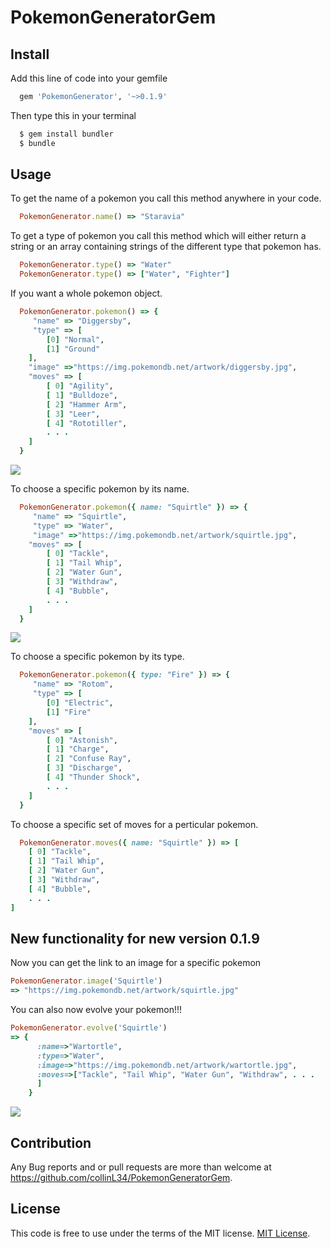 # PokemonGeneratorGem

## Install

Add this line of code into your gemfile
```ruby
  gem 'PokemonGenerator', '~>0.1.9'
```
Then type this in your terminal
```ruby
  $ gem install bundler
  $ bundle
```
## Usage

To get the name of a pokemon you call this method anywhere in your code.
```ruby
  PokemonGenerator.name() => "Staravia"
```

To get a type of pokemon you call this method which will either return a string or an array containing strings of the different type that pokemon has.
```ruby 
  PokemonGenerator.type() => "Water"
  PokemonGenerator.type() => ["Water", "Fighter"]
```

If you want a whole pokemon object.
```ruby
  PokemonGenerator.pokemon() => {
     "name" => "Diggersby",
     "type" => [
        [0] "Normal",
        [1] "Ground"
    ],
    "image" =>"https://img.pokemondb.net/artwork/diggersby.jpg",
    "moves" => [
        [ 0] "Agility",
        [ 1] "Bulldoze",
        [ 2] "Hammer Arm",
        [ 3] "Leer",
        [ 4] "Rototiller",
        . . .
    ]
  }
```
<img src="https://img.pokemondb.net/artwork/diggersby.jpg"/>

To choose a specific pokemon by its name.

```ruby 
  PokemonGenerator.pokemon({ name: "Squirtle" }) => {
     "name" => "Squirtle",
     "type" => "Water",
     "image" =>"https://img.pokemondb.net/artwork/squirtle.jpg",
    "moves" => [
        [ 0] "Tackle",
        [ 1] "Tail Whip",
        [ 2] "Water Gun",
        [ 3] "Withdraw",
        [ 4] "Bubble",
        . . .
    ]
  }
```
<img src= "https://img.pokemondb.net/artwork/squirtle.jpg"/>

To choose a specific pokemon by its type.

```ruby 
  PokemonGenerator.pokemon({ type: "Fire" }) => {
     "name" => "Rotom",
     "type" => [
        [0] "Electric",
        [1] "Fire"
    ],
    "moves" => [
        [ 0] "Astonish",
        [ 1] "Charge",
        [ 2] "Confuse Ray",
        [ 3] "Discharge",
        [ 4] "Thunder Shock",
        . . .
    ]
  }
```

To choose a specific set of moves for a perticular pokemon.

```ruby 
  PokemonGenerator.moves({ name: "Squirtle" }) => [
    [ 0] "Tackle",
    [ 1] "Tail Whip",
    [ 2] "Water Gun",
    [ 3] "Withdraw",
    [ 4] "Bubble",
    . . .
]
```

## New functionality for new version 0.1.9

Now you can get the link to an image for a specific pokemon

```ruby
PokemonGenerator.image('Squirtle')
=> "https://img.pokemondb.net/artwork/squirtle.jpg"
```

You can also now evolve your pokemon!!!

```ruby
PokemonGenerator.evolve('Squirtle')
=> {
      :name=>"Wartortle",
      :type=>"Water", 
      :image=>"https://img.pokemondb.net/artwork/wartortle.jpg", 
      :moves=>["Tackle", "Tail Whip", "Water Gun", "Withdraw", . . .
      ]
    }
```

<img src= "https://img.pokemondb.net/artwork/wartortle.jpg"/>

## Contribution
  Any Bug reports and or pull requests are more than welcome at https://github.com/collinL34/PokemonGeneratorGem.
  
## License

  This code is free to use under the terms of the MIT license. [MIT License](http://opensource.org/licenses/MIT).

